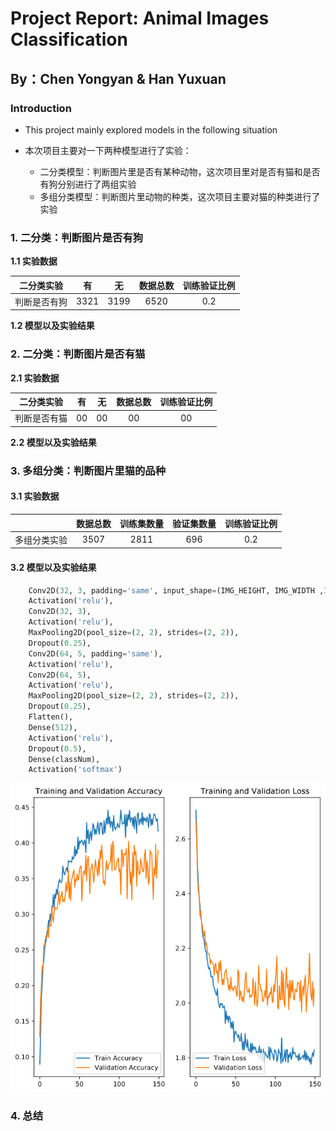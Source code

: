 # Project Report: Animal Images Classification

## By：Chen Yongyan & Han Yuxuan

### Introduction

+ This project mainly explored models in the following situation

+ 本次项目主要对一下两种模型进行了实验：
  + 二分类模型：判断图片里是否有某种动物，这次项目里对是否有猫和是否有狗分别进行了两组实验
  + 多组分类模型：判断图片里动物的种类，这次项目主要对猫的种类进行了实验

### 1. 二分类：判断图片是否有狗
**1.1 实验数据**

|二分类实验|有|无|数据总数|训练验证比例|
|:--:|:--:|:--:|:--:|:--:|
|判断是否有狗|3321|3199|6520|0.2|

**1.2 模型以及实验结果**

### 2. 二分类：判断图片是否有猫
**2.1 实验数据**

|二分类实验|有|无|数据总数|训练验证比例|
|:--:|:--:|:--:|:--:|:--:|
|判断是否有猫|00|00|00|00|

**2.2 模型以及实验结果**

### 3. 多组分类：判断图片里猫的品种
#### 3.1 实验数据

|<br />|数据总数|训练集数量|验证集数量|训练验证比例|
|:----------:|:--:|:--:|:--:|:--:|
|多组分类实验|3507|2811|696|0.2|

#### 3.2 模型以及实验结果

```python
    Conv2D(32, 3, padding='same', input_shape=(IMG_HEIGHT, IMG_WIDTH ,3)),
    Activation('relu'),
    Conv2D(32, 3),
    Activation('relu'),
    MaxPooling2D(pool_size=(2, 2), strides=(2, 2)),
    Dropout(0.25),
    Conv2D(64, 5, padding='same'),
    Activation('relu'),
    Conv2D(64, 5),
    Activation('relu'),
    MaxPooling2D(pool_size=(2, 2), strides=(2, 2)),
    Dropout(0.25),
    Flatten(),
    Dense(512),
    Activation('relu'),
    Dropout(0.5),
    Dense(classNum),
    Activation('softmax')
```

![img](./multiclass/sub_cd_0.25dp_150.png)

### 4. 总结
